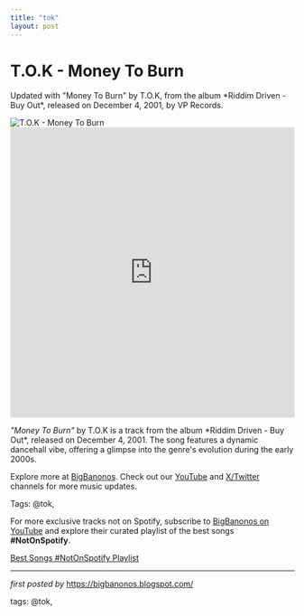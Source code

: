 ```yaml
---
title: "tok"
layout: post
---
```

<!-- Title of the Post -->
<h1 >T.O.K - Money To Burn</h1> <!-- Introductory Text -->
<p >Updated with "Money To Burn" by T.O.K, from the album *Riddim Driven - Buy Out*, released on December 4, 2001, by VP Records.</p> <!-- Featured Image -->
<div > <img src="https://images.genius.com/126053ffded3ff0b9b194d2c396620a9.300x300x1.jpg" alt="T.O.K - Money To Burn" />
</div> <!-- YouTube Video Embed -->
<div > <iframe width="100%" height="514" src="https://www.youtube.com/embed/cBBVIKdJIdg" title="T.O.K. - Money 2 Burn" frameborder="0" allow="accelerometer; autoplay; clipboard-write; encrypted-media; gyroscope; picture-in-picture; web-share" referrerpolicy="strict-origin-when-cross-origin" allowfullscreen></iframe>
</div> <!-- Song Information -->
<div > <p><em>"Money To Burn"</em> by T.O.K is a track from the album *Riddim Driven - Buy Out*, released on December 4, 2001. The song features a dynamic dancehall vibe, offering a glimpse into the genre's evolution during the early 2000s.</p>
</div> <!-- Footer Links -->
<div > <p>Explore more at <a href="https://bigbanonos.blogspot.com/" target="_blank">BigBanonos</a>. Check out our <a href="https://www.youtube.com/@BigBanonos" target="_blank">YouTube</a> and <a href="https://x.com/bigbanonos" target="_blank">X/Twitter</a> channels for more music updates.</p>
</div> <!-- Tags -->
<p >Tags: @tok,</p>


<!--Subscribe and Playlist Links-->
<div>
    <p>For more exclusive tracks not on Spotify, subscribe to <a href="https://www.youtube.com/@BigBanonos" target="_blank">BigBanonos on YouTube</a> and explore their curated playlist of the best songs <strong>#NotOnSpotify</strong>.</p>
    <p><a href="https://www.youtube.com/playlist?list=PLtuNtuTatqI0kFahUCbtbfenC_ET5O_tr" target="_blank">Best Songs #NotOnSpotify Playlist<br /></a></p></div>

<hr />

<p><em>first posted by</em> <a href="https://bigbanonos.blogspot.com/" rel="noopener" target="_new">https://bigbanonos.blogspot.com/</a></p>

<p>tags: @tok,</p>
